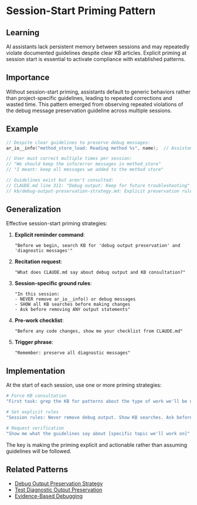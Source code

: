 # Session-Start Priming Pattern

## Learning
AI assistants lack persistent memory between sessions and may repeatedly violate documented guidelines despite clear KB articles. Explicit priming at session start is essential to activate compliance with established patterns.

## Importance
Without session-start priming, assistants default to generic behaviors rather than project-specific guidelines, leading to repeated corrections and wasted time. This pattern emerged from observing repeated violations of the debug message preservation guideline across multiple sessions.

## Example
```c
// Despite clear guidelines to preserve debug messages:
ar_io__info("method_store_load: Reading method %s", name);  // Assistant tries to remove

// User must correct multiple times per session:
// "We should keep the info/error messages in method_store"
// "I meant: keep all messages we added to the method store"

// Guidelines exist but aren't consulted:
// CLAUDE.md line 311: "Debug output: Keep for future troubleshooting"
// kb/debug-output-preservation-strategy.md: Explicit preservation rules
```

## Generalization
Effective session-start priming strategies:

1. **Explicit reminder command**:
   ```
   "Before we begin, search KB for 'debug output preservation' and 'diagnostic messages'"
   ```

2. **Recitation request**:
   ```
   "What does CLAUDE.md say about debug output and KB consultation?"
   ```

3. **Session-specific ground rules**:
   ```
   "In this session: 
   - NEVER remove ar_io__info() or debug messages
   - SHOW all KB searches before making changes
   - Ask before removing ANY output statements"
   ```

4. **Pre-work checklist**:
   ```
   "Before any code changes, show me your checklist from CLAUDE.md"
   ```

5. **Trigger phrase**:
   ```
   "Remember: preserve all diagnostic messages"
   ```

## Implementation
At the start of each session, use one or more priming strategies:

```bash
# Force KB consultation
"First task: grep the KB for patterns about the type of work we'll be doing today"

# Set explicit rules
"Session rules: Never remove debug output. Show KB searches. Ask before deletions."

# Request verification
"Show me what the guidelines say about [specific topic we'll work on]"
```

The key is making the priming explicit and actionable rather than assuming guidelines will be followed.

## Related Patterns
- [Debug Output Preservation Strategy](debug-output-preservation-strategy.md)
- [Test Diagnostic Output Preservation](test-diagnostic-output-preservation.md)
- [Evidence-Based Debugging](evidence-based-debugging.md)